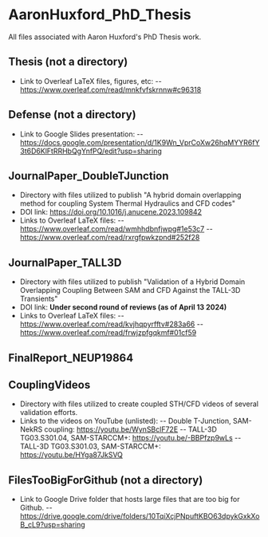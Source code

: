 # AaronHuxford_PhD_Thesis
All files associated with Aaron Huxford's PhD Thesis work.

## Thesis (not a directory)
- Link to Overleaf LaTeX files, figures, etc:
-- https://www.overleaf.com/read/mnkfvfskrnnw#c96318

## Defense (not a directory)
- Link to Google Slides presentation:
-- https://docs.google.com/presentation/d/1K9Wn_VprCoXw26hqMYYR6fY3t6D6KlFtRRHbQgYnfPQ/edit?usp=sharing

## JournalPaper_DoubleTJunction
- Directory with files utilized to publish "A hybrid domain overlapping method for coupling System Thermal Hydraulics and CFD codes"
- DOI link: https://doi.org/10.1016/j.anucene.2023.109842
- Links to Overleaf LaTeX files:
-- https://www.overleaf.com/read/wmhhdbnfjwpg#1e53c7
-- https://www.overleaf.com/read/rxrgfpwkzpnd#252f28

## JournalPaper_TALL3D
- Directory with files utilized to publish "Validation of a Hybrid Domain Overlapping Coupling Between SAM and CFD Against the TALL-3D Transients"
- DOI link: **Under second round of reviews (as of April 13 2024)**
- Links to Overleaf LaTeX files:
-- https://www.overleaf.com/read/kvjhqpyrfftv#283a66
-- https://www.overleaf.com/read/frwjzpfgqkmf#01cf59

## FinalReport_NEUP19864



## CouplingVideos
- Directory with files utilized to create coupled STH/CFD videos of several validation efforts.
- Links to the videos on YouTube (unlisted):
-- Double T-Junction, SAM-NekRS coupling: https://youtu.be/WynSBclF72E
-- TALL-3D TG03.S301.04, SAM-STARCCM+: https://youtu.be/-BBPfzp9wLs
-- TALL-3D TG03.S301.03, SAM-STARCCM+: https://youtu.be/HYga87JkSVQ


## FilesTooBigForGithub (not a directory)
- Link to Google Drive folder that hosts large files that are too big for Github.
-- https://drive.google.com/drive/folders/10TqiXcjPNpuftKBO63dpykGxkXoB_cL9?usp=sharing

